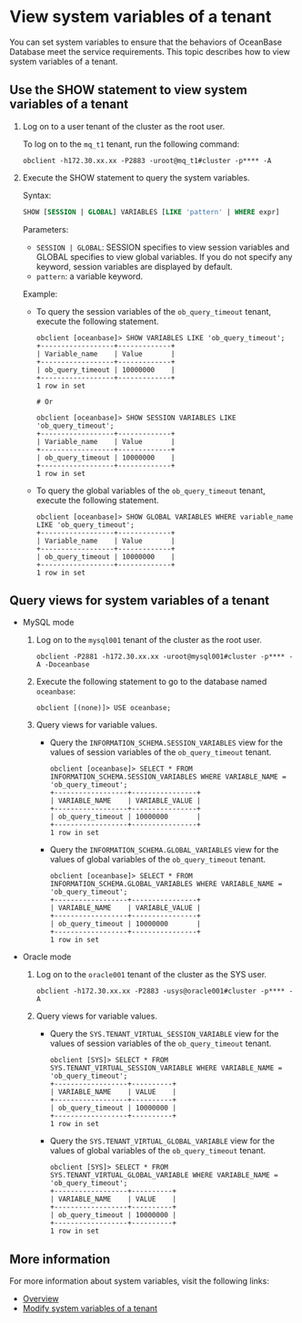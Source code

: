 # View system variables of a tenant

You can set system variables to ensure that the behaviors of OceanBase Database meet the service requirements. This topic describes how to view system variables of a tenant.

## Use the SHOW statement to view system variables of a tenant

1. Log on to a user tenant of the cluster as the root user.

   To log on to the `mq_t1` tenant, run the following command:

   ```shell
   obclient -h172.30.xx.xx -P2883 -uroot@mq_t1#cluster -p**** -A
   ```

2. Execute the SHOW statement to query the system variables.

   Syntax:

   ```sql
   SHOW [SESSION | GLOBAL] VARIABLES [LIKE 'pattern' | WHERE expr]
   ```

   Parameters:

   * `SESSION | GLOBAL`: SESSION specifies to view session variables and GLOBAL specifies to view global variables. If you do not specify any keyword, session variables are displayed by default.
   * `pattern`: a variable keyword.

   Example:

   * To query the session variables of the `ob_query_timeout` tenant, execute the following statement.

      ```shell
      obclient [oceanbase]> SHOW VARIABLES LIKE 'ob_query_timeout';
      +------------------+-------------+
      | Variable_name    | Value       |
      +------------------+-------------+
      | ob_query_timeout | 10000000    |
      +------------------+-------------+
      1 row in set

      # Or

      obclient [oceanbase]> SHOW SESSION VARIABLES LIKE 'ob_query_timeout';
      +------------------+-------------+
      | Variable_name    | Value       |
      +------------------+-------------+
      | ob_query_timeout | 10000000    |
      +------------------+-------------+
      1 row in set
      ```

   * To query the global variables of the `ob_query_timeout` tenant, execute the following statement.

      ```shell
      obclient [oceanbase]> SHOW GLOBAL VARIABLES WHERE variable_name LIKE 'ob_query_timeout';
      +------------------+-------------+
      | Variable_name    | Value       |
      +------------------+-------------+
      | ob_query_timeout | 10000000    |
      +------------------+-------------+
      1 row in set
      ```

## Query views for system variables of a tenant

* MySQL mode

   1. Log on to the `mysql001` tenant of the cluster as the root user.

      ```shell
      obclient -P2881 -h172.30.xx.xx -uroot@mysql001#cluster -p**** -A -Doceanbase
      ```

   2. Execute the following statement to go to the database named `oceanbase`:

      ```shell
      obclient [(none)]> USE oceanbase;
      ```

   3. Query views for variable values.

      * Query the `INFORMATION_SCHEMA.SESSION_VARIABLES` view for the values of session variables of the `ob_query_timeout` tenant.

         ```shell
         obclient [oceanbase]> SELECT * FROM INFORMATION_SCHEMA.SESSION_VARIABLES WHERE VARIABLE_NAME = 'ob_query_timeout';
         +------------------+----------------+
         | VARIABLE_NAME    | VARIABLE_VALUE |
         +------------------+----------------+
         | ob_query_timeout | 10000000       |
         +------------------+----------------+
         1 row in set
         ```

      * Query the `INFORMATION_SCHEMA.GLOBAL_VARIABLES` view for the values of global variables of the `ob_query_timeout` tenant.

         ```shell
         obclient [oceanbase]> SELECT * FROM INFORMATION_SCHEMA.GLOBAL_VARIABLES WHERE VARIABLE_NAME = 'ob_query_timeout';
         +------------------+----------------+
         | VARIABLE_NAME    | VARIABLE_VALUE |
         +------------------+----------------+
         | ob_query_timeout | 10000000       |
         +------------------+----------------+
         1 row in set
         ```

* Oracle mode

   1. Log on to the `oracle001` tenant of the cluster as the SYS user.

      ```shell
      obclient -h172.30.xx.xx -P2883 -usys@oracle001#cluster -p**** -A
      ```

   2. Query views for variable values.

      * Query the `SYS.TENANT_VIRTUAL_SESSION_VARIABLE` view for the values of session variables of the `ob_query_timeout` tenant.

         ```shell
         obclient [SYS]> SELECT * FROM SYS.TENANT_VIRTUAL_SESSION_VARIABLE WHERE VARIABLE_NAME = 'ob_query_timeout';
         +------------------+----------+
         | VARIABLE_NAME    | VALUE    |
         +------------------+----------+
         | ob_query_timeout | 10000000 |
         +------------------+----------+
         1 row in set
         ```

      * Query the `SYS.TENANT_VIRTUAL_GLOBAL_VARIABLE` view for the values of global variables of the `ob_query_timeout` tenant.

         ```shell
         obclient [SYS]> SELECT * FROM SYS.TENANT_VIRTUAL_GLOBAL_VARIABLE WHERE VARIABLE_NAME = 'ob_query_timeout';
         +------------------+----------+
         | VARIABLE_NAME    | VALUE    |
         +------------------+----------+
         | ob_query_timeout | 10000000 |
         +------------------+----------+
         1 row in set
         ```

## More information

For more information about system variables, visit the following links:

* [Overview](../../../7.reference/5.system-reference/2.system-variable-of-mysql-mode/1.overview-of-system-variables-of-mysql-mode.md)
* [Modify system variables of a tenant](7.modify-system-variables-of-tenant.md)